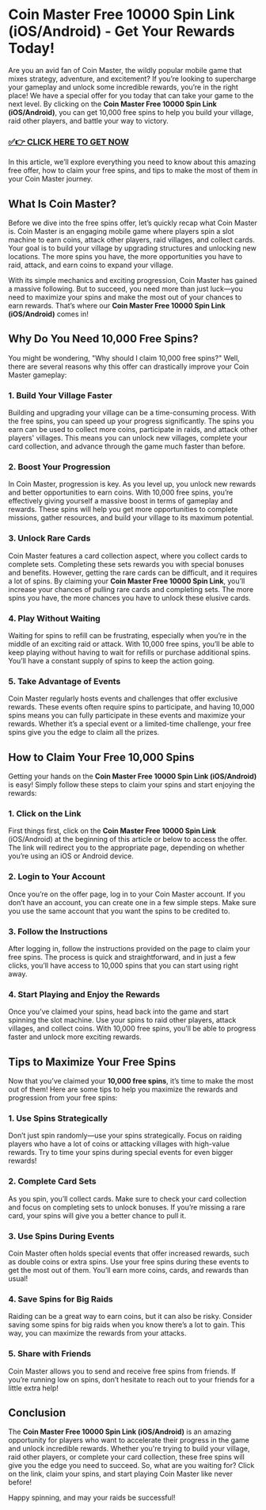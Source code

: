 # Coin Master Free 10000 Spin Link (iOS/Android) - Get Your Rewards Today!

Are you an avid fan of Coin Master, the wildly popular mobile game that mixes strategy, adventure, and excitement? If you’re looking to supercharge your gameplay and unlock some incredible rewards, you’re in the right place! We have a special offer for you today that can take your game to the next level. By clicking on the **Coin Master Free 10000 Spin Link (iOS/Android)**, you can get 10,000 free spins to help you build your village, raid other players, and battle your way to victory.

### [✅👉 CLICK HERE TO GET NOW](https://freerewards.xyz/coin/master/)

In this article, we’ll explore everything you need to know about this amazing free offer, how to claim your free spins, and tips to make the most of them in your Coin Master journey.

## What Is Coin Master?

Before we dive into the free spins offer, let’s quickly recap what Coin Master is. Coin Master is an engaging mobile game where players spin a slot machine to earn coins, attack other players, raid villages, and collect cards. Your goal is to build your village by upgrading structures and unlocking new locations. The more spins you have, the more opportunities you have to raid, attack, and earn coins to expand your village.

With its simple mechanics and exciting progression, Coin Master has gained a massive following. But to succeed, you need more than just luck—you need to maximize your spins and make the most out of your chances to earn rewards. That’s where our **Coin Master Free 10000 Spin Link (iOS/Android)** comes in!

## Why Do You Need 10,000 Free Spins?

You might be wondering, "Why should I claim 10,000 free spins?" Well, there are several reasons why this offer can drastically improve your Coin Master gameplay:

### 1. **Build Your Village Faster**

Building and upgrading your village can be a time-consuming process. With the free spins, you can speed up your progress significantly. The spins you earn can be used to collect more coins, participate in raids, and attack other players' villages. This means you can unlock new villages, complete your card collection, and advance through the game much faster than before.

### 2. **Boost Your Progression**

In Coin Master, progression is key. As you level up, you unlock new rewards and better opportunities to earn coins. With 10,000 free spins, you’re effectively giving yourself a massive boost in terms of gameplay and rewards. These spins will help you get more opportunities to complete missions, gather resources, and build your village to its maximum potential.

### 3. **Unlock Rare Cards**

Coin Master features a card collection aspect, where you collect cards to complete sets. Completing these sets rewards you with special bonuses and benefits. However, getting the rare cards can be difficult, and it requires a lot of spins. By claiming your **Coin Master Free 10000 Spin Link**, you’ll increase your chances of pulling rare cards and completing sets. The more spins you have, the more chances you have to unlock these elusive cards.

### 4. **Play Without Waiting**

Waiting for spins to refill can be frustrating, especially when you’re in the middle of an exciting raid or attack. With 10,000 free spins, you’ll be able to keep playing without having to wait for refills or purchase additional spins. You’ll have a constant supply of spins to keep the action going.

### 5. **Take Advantage of Events**

Coin Master regularly hosts events and challenges that offer exclusive rewards. These events often require spins to participate, and having 10,000 spins means you can fully participate in these events and maximize your rewards. Whether it’s a special event or a limited-time challenge, your free spins give you the edge to claim all the prizes.

## How to Claim Your Free 10,000 Spins

Getting your hands on the **Coin Master Free 10000 Spin Link (iOS/Android)** is easy! Simply follow these steps to claim your spins and start enjoying the rewards:

### 1. **Click on the Link**

First things first, click on the **Coin Master Free 10000 Spin Link** (iOS/Android) at the beginning of this article or below to access the offer. The link will redirect you to the appropriate page, depending on whether you’re using an iOS or Android device.

### 2. **Login to Your Account**

Once you’re on the offer page, log in to your Coin Master account. If you don’t have an account, you can create one in a few simple steps. Make sure you use the same account that you want the spins to be credited to.

### 3. **Follow the Instructions**

After logging in, follow the instructions provided on the page to claim your free spins. The process is quick and straightforward, and in just a few clicks, you’ll have access to 10,000 spins that you can start using right away.

### 4. **Start Playing and Enjoy the Rewards**

Once you’ve claimed your spins, head back into the game and start spinning the slot machine. Use your spins to raid other players, attack villages, and collect coins. With 10,000 free spins, you’ll be able to progress faster and unlock more exciting rewards.

## Tips to Maximize Your Free Spins

Now that you’ve claimed your **10,000 free spins**, it’s time to make the most out of them! Here are some tips to help you maximize the rewards and progression from your free spins:

### 1. **Use Spins Strategically**

Don’t just spin randomly—use your spins strategically. Focus on raiding players who have a lot of coins or attacking villages with high-value rewards. Try to time your spins during special events for even bigger rewards!

### 2. **Complete Card Sets**

As you spin, you’ll collect cards. Make sure to check your card collection and focus on completing sets to unlock bonuses. If you’re missing a rare card, your spins will give you a better chance to pull it.

### 3. **Use Spins During Events**

Coin Master often holds special events that offer increased rewards, such as double coins or extra spins. Use your free spins during these events to get the most out of them. You’ll earn more coins, cards, and rewards than usual!

### 4. **Save Spins for Big Raids**

Raiding can be a great way to earn coins, but it can also be risky. Consider saving some spins for big raids when you know there’s a lot to gain. This way, you can maximize the rewards from your attacks.

### 5. **Share with Friends**

Coin Master allows you to send and receive free spins from friends. If you’re running low on spins, don’t hesitate to reach out to your friends for a little extra help!

## Conclusion

The **Coin Master Free 10000 Spin Link (iOS/Android)** is an amazing opportunity for players who want to accelerate their progress in the game and unlock incredible rewards. Whether you're trying to build your village, raid other players, or complete your card collection, these free spins will give you the edge you need to succeed. So, what are you waiting for? Click on the link, claim your spins, and start playing Coin Master like never before!

Happy spinning, and may your raids be successful!
